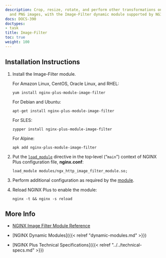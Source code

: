 ```yaml
---
description: Crop, resize, rotate, and perform other transformations on GIF, JPEG,
  and PNG images, with the Image-Filter dynamic module supported by NGINX, Inc.
docs: DOCS-390
doctypes:
- task
title: Image-Filter
toc: true
weight: 100
---
```



<span id="install"></span>
## Installation Instructions

1. Install the Image-Filter module.

   For Amazon Linux, CentOS, Oracle Linux, and RHEL:
  
   ```shell
   yum install nginx-plus-module-image-filter
   ```
   
   For Debian and Ubuntu:
  
   ```shell
   apt-get install nginx-plus-module-image-filter
   ```

   For SLES:
  
   ```shell
   zypper install nginx-plus-module-image-filter
   ```

   For Alpine:

   ```shell
   apk add nginx-plus-module-image-filter
   ```

2. Put the [`load_module`](https://nginx.org/en/docs/ngx_core_module.html#load_module) directive in the top‑level (“`main`”) context of NGINX Plus configuration file, **nginx.conf**:

   ```nginx
   load_module modules/ngx_http_image_filter_module.so;
   ```

3. Perform additional configuration as required by the [module](https://nginx.org/en/docs/http/ngx_http_image_filter_module.html).

4. Reload NGINX Plus to enable the module:

   ```shell
   nginx -t && nginx -s reload
   ```


<span id="info"></span>
## More Info

* [NGINX Image Filter Module Reference](https://nginx.org/en/docs/http/ngx_http_image_filter_module.html)

* [NGINX Dynamic Modules]({{< relref "dynamic-modules.md" >}})

* [NGINX Plus Technical Specifications]({{< relref "../../technical-specs.md" >}})
